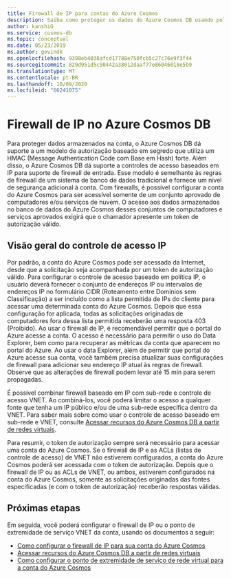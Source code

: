 ```yaml
---
title: Firewall de IP para contas do Azure Cosmos
description: Saiba como proteger os dados do Azure Cosmos DB usando políticas de controle de acesso IP para suporte de firewall.
author: kanshiG
ms.service: cosmos-db
ms.topic: conceptual
ms.date: 05/23/2019
ms.author: govindk
ms.openlocfilehash: 9398eb4038afcd17788e750fcb5c27c76e9f3f44
ms.sourcegitcommit: 829d951d5c90442a38012daaf77e86046018e5b9
ms.translationtype: MT
ms.contentlocale: pt-BR
ms.lasthandoff: 10/09/2020
ms.locfileid: "66241075"
---
```

# <a name="ip-firewall-in-azure-cosmos-db"></a>Firewall de IP no Azure Cosmos DB

Para proteger dados armazenados na conta, o Azure Cosmos DB dá suporte a um modelo de autorização baseado em segredo que utiliza um HMAC (Message Authentication Code com Base em Hash) forte. Além disso, o Azure Cosmos DB dá suporte a controles de acesso baseados em IP para suporte de firewall de entrada. Esse modelo é semelhante às regras de firewall de um sistema de banco de dados tradicional e fornece um nível de segurança adicional à conta. Com firewalls, é possível configurar a conta do Azure Cosmos para ser acessível somente de um conjunto aprovado de computadores e/ou serviços de nuvem. O acesso aos dados armazenados no banco de dados do Azure Cosmos desses conjuntos de computadores e serviços aprovados exigirá que o chamador apresente um token de autorização válido.

## <a name="ip-access-control-overview"></a><a id="ip-access-control-overview"></a>Visão geral do controle de acesso IP

Por padrão, a conta do Azure Cosmos pode ser acessada da Internet, desde que a solicitação seja acompanhada por um token de autorização válido. Para configurar o controle de acesso baseado em política IP, o usuário deverá fornecer o conjunto de endereços IP ou intervalos de endereços IP no formulário CIDR (Roteamento entre Domínios sem Classificação) a ser incluído como a lista permitida de IPs do cliente para acessar uma determinada conta do Azure Cosmos. Depois que essa configuração for aplicada, todas as solicitações originadas de computadores fora dessa lista permitida receberão uma resposta 403 (Proibido). Ao usar o firewall de IP, é recomendável permitir que o portal do Azure acesse a conta. O acesso é necessário para permitir o uso do Data Explorer, bem como para recuperar as métricas da conta que aparecem no portal do Azure. Ao usar o data Explorer, além de permitir que portal do Azure acesse sua conta, você também precisa atualizar suas configurações de firewall para adicionar seu endereço IP atual às regras de firewall. Observe que as alterações de firewall podem levar até 15 min para serem propagadas. 

É possível combinar firewall baseado em IP com sub-rede e controle de acesso VNET. Ao combiná-los, você poderá limitar o acesso a qualquer fonte que tenha um IP público e/ou de uma sub-rede específica dentro da VNET. Para saber mais sobre como usar o controle de acesso baseado em sub-rede e VNET, consulte [Acessar recursos do Azure Cosmos DB a partir de redes virtuais](vnet-service-endpoint.md).

Para resumir, o token de autorização sempre será necessário para acessar uma conta do Azure Cosmos. Se o firewall de IP e as ACLs (listas de controle de acesso) de VNET não estiverem configurados, a conta do Azure Cosmos poderá ser acessada com o token de autorização. Depois que o firewall de IP ou as ACLs de VNET, ou ambos, estiverem configurados na conta do Azure Cosmos, somente as solicitações originadas das fontes especificadas (e com o token de autorização) receberão respostas válidas. 

## <a name="next-steps"></a>Próximas etapas

Em seguida, você poderá configurar o firewall de IP ou o ponto de extremidade de serviço VNET da conta, usando os documentos a seguir:

* [Como configurar o firewall de IP para sua conta do Azure Cosmos](how-to-configure-firewall.md)
* [Acessar recursos do Azure Cosmos DB a partir de redes virtuais](vnet-service-endpoint.md)
* [Como configurar o ponto de extremidade de serviço de rede virtual para a conta do Azure Cosmos](how-to-configure-vnet-service-endpoint.md)




